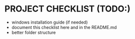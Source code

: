 # PROJECT CHECKLIST (TODO:)

- windows installation guide (if needed)
- document this checklist here and in the README.md
- better folder structure
